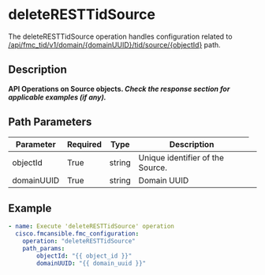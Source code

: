 # deleteRESTTidSource

The deleteRESTTidSource operation handles configuration related to [/api/fmc_tid/v1/domain/{domainUUID}/tid/source/{objectId}](/paths//api/fmc_tid/v1/domain/{domain_uuid}/tid/source/{object_id}.md) path.&nbsp;
## Description
**API Operations on Source objects. _Check the response section for applicable examples (if any)._**

## Path Parameters
| Parameter | Required | Type | Description |
| --------- | -------- | ---- | ----------- |
| objectId | True | string <td colspan=3> Unique identifier of the Source. |
| domainUUID | True | string <td colspan=3> Domain UUID |

## Example
```yaml
- name: Execute 'deleteRESTTidSource' operation
  cisco.fmcansible.fmc_configuration:
    operation: "deleteRESTTidSource"
    path_params:
        objectId: "{{ object_id }}"
        domainUUID: "{{ domain_uuid }}"

```